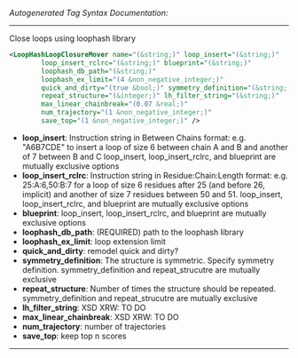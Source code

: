_Autogenerated Tag Syntax Documentation:_

---
Close loops using loophash library

```xml
<LoopHashLoopClosureMover name="(&string;)" loop_insert="(&string;)"
        loop_insert_rclrc="(&string;)" blueprint="(&string;)"
        loophash_db_path="(&string;)"
        loophash_ex_limit="(4 &non_negative_integer;)"
        quick_and_dirty="(true &bool;)" symmetry_definition="(&string;)"
        repeat_structure="(&integer;)" lh_filter_string="(&string;)"
        max_linear_chainbreak="(0.07 &real;)"
        num_trajectory="(1 &non_negative_integer;)"
        save_top="(1 &non_negative_integer;)" />
```

-   **loop_insert**: Instruction string in Between Chains format: e.g. "A6B7CDE" to insert a loop of size 6 between chain A and B and another of 7 between B and C loop_insert, loop_insert_rclrc, and blueprint are mutually exclusive options
-   **loop_insert_rclrc**: Instruction string in Residue:Chain:Length format: e.g. 25:A:6,50:B:7 for a loop of size 6 residues after 25 (and before 26, implicit) and another of size 7 residues between 50 and 51. loop_insert, loop_insert_rclrc, and blueprint are mutually exclusive options
-   **blueprint**: loop_insert, loop_insert_rclrc, and blueprint are mutually exclusive options
-   **loophash_db_path**: (REQUIRED) path to the loophash library
-   **loophash_ex_limit**: loop extension limit
-   **quick_and_dirty**: remodel quick and dirty?
-   **symmetry_definition**: The structure is symmetric. Specify symmetry definition. symmetry_definition and repeat_strucutre are mutually exclusive
-   **repeat_structure**: Number of times the structure should be repeated. symmetry_definition and repeat_strucutre are mutually exclusive
-   **lh_filter_string**: XSD XRW: TO DO
-   **max_linear_chainbreak**: XSD XRW: TO DO
-   **num_trajectory**: number of trajectories
-   **save_top**: keep top n scores

---
